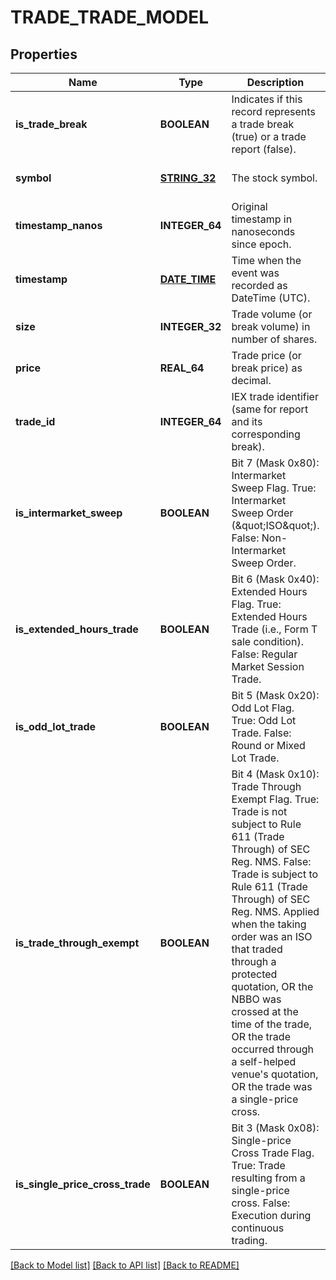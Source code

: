 # TRADE_TRADE_MODEL

## Properties
Name | Type | Description | Notes
------------ | ------------- | ------------- | -------------
**is_trade_break** | **BOOLEAN** | Indicates if this record represents a trade break (true) or a trade report (false). | [optional] [default to null]
**symbol** | [**STRING_32**](STRING_32.md) | The stock symbol. | [optional] [default to null]
**timestamp_nanos** | **INTEGER_64** | Original timestamp in nanoseconds since epoch. | [optional] [default to null]
**timestamp** | [**DATE_TIME**](DATE_TIME.md) | Time when the event was recorded as DateTime (UTC). | [optional] [default to null]
**size** | **INTEGER_32** | Trade volume (or break volume) in number of shares. | [optional] [default to null]
**price** | **REAL_64** | Trade price (or break price) as decimal. | [optional] [default to null]
**trade_id** | **INTEGER_64** | IEX trade identifier (same for report and its corresponding break). | [optional] [default to null]
**is_intermarket_sweep** | **BOOLEAN** | Bit 7 (Mask 0x80): Intermarket Sweep Flag.  True: Intermarket Sweep Order (\&quot;ISO\&quot;).  False: Non-Intermarket Sweep Order. | [optional] [default to null]
**is_extended_hours_trade** | **BOOLEAN** | Bit 6 (Mask 0x40): Extended Hours Flag.  True: Extended Hours Trade (i.e., Form T sale condition).  False: Regular Market Session Trade. | [optional] [default to null]
**is_odd_lot_trade** | **BOOLEAN** | Bit 5 (Mask 0x20): Odd Lot Flag.  True: Odd Lot Trade.  False: Round or Mixed Lot Trade. | [optional] [default to null]
**is_trade_through_exempt** | **BOOLEAN** | Bit 4 (Mask 0x10): Trade Through Exempt Flag.  True: Trade is not subject to Rule 611 (Trade Through) of SEC Reg. NMS.  False: Trade is subject to Rule 611 (Trade Through) of SEC Reg. NMS.  Applied when the taking order was an ISO that traded through a protected quotation,  OR the NBBO was crossed at the time of the trade,  OR the trade occurred through a self-helped venue&#39;s quotation,  OR the trade was a single-price cross. | [optional] [default to null]
**is_single_price_cross_trade** | **BOOLEAN** | Bit 3 (Mask 0x08): Single-price Cross Trade Flag.  True: Trade resulting from a single-price cross.  False: Execution during continuous trading. | [optional] [default to null]

[[Back to Model list]](../README.md#documentation-for-models) [[Back to API list]](../README.md#documentation-for-api-endpoints) [[Back to README]](../README.md)


